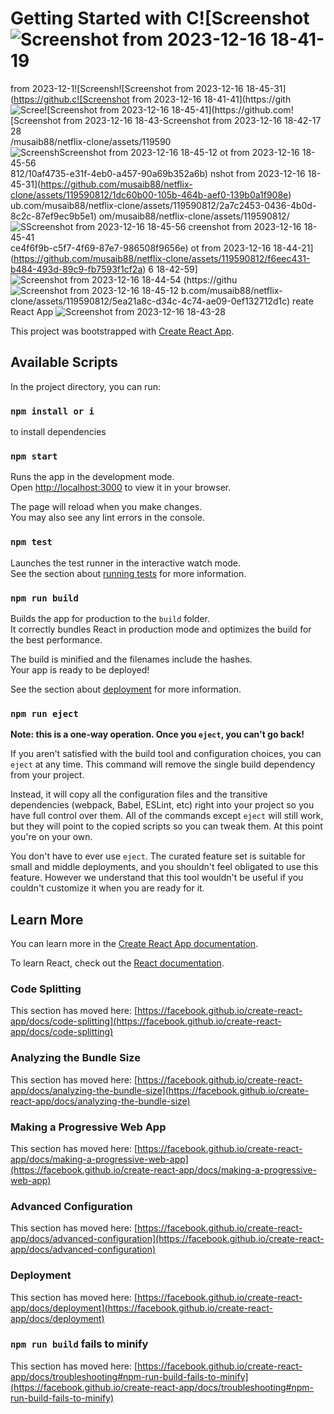 # Getting Started with C![Screenshot![Screenshot from 2023-12-16 18-41-19](https://github.com/musaib88/netflix-clone/assets/119590812/df9b5191-12e9-4150-995c-ba9a8b15b27f)
 from 2023-12-1![Screensh![Screenshot from 2023-12-16 18-45-31](https://github.c![Screenshot from 2023-12-16 18-41-41](https://gith![Scree![Screenshot from 2023-12-16 18-45-41](https://github.com![Screenshot from 2023-12-16 18-43-![Screenshot from 2023-12-16 18-42-17](https://github.com/musaib88/netflix-clone/assets/119590812/6a22da72-8d9b-4274-a078-8880c5cf149c)
28](https://github.com/musaib88/netflix-clone/assets/119590812/3d990cb4-30b9-4914-9930-39d92be1e53a)
/musaib88/netflix-clone/assets/119590![Screensh![Screenshot from 2023-12-16 18-45-12](https://github.com/musaib88/netflix-clone/assets/119590812/2075fb96-6fc3-425e-ba6e-6222b19bf4a3)
ot from 2023-12-16 18-45-56](https://github.com/musaib88/netflix-clone/assets/119590812/9b12b994-2b80-4446-ae1c-83a9b7f755fb)
812/10af4735-e31f-4eb0-a457-90a69b352a6b)
nshot from 2023-12-16 18-45-31](https://github.com/musaib88/netflix-clone/assets/119590812/1dc60b00-105b-464b-aef0-139b0a1f908e)
ub.com/musaib88/netflix-clone/assets/119590812/2a7c2453-0436-4b0d-8c2c-87ef9ec9b5e1)
om/musaib88/netflix-clone/assets/119590812/![S![Screenshot from 2023-12-16 18-45-56](https://github.com/musaib88/netflix-clone/assets/119590812/8e580d28-5df1-461c-99bf-1fa323db1916)
creenshot from 2023-12-16 18-45-41](https://github.com/musaib88/netflix-clone/assets/119590812/6a49c424-14da-4721-abf1-b50c9d74b947)
ce4f6f9b-c5f7-4f69-87e7-986508f9656e)
ot from 2023-12-16 18-44-21](https://github.com/musaib88/netflix-clone/assets/119590812/f6eec431-b484-493d-89c9-fb7593f1cf2a)
6 18-42-59]![Screenshot from 2023-12-16 18-44-54](https://github.com/musaib88/netflix-clone/assets/119590812/c6c2fa8d-8d42-49df-a70b-66499ee7118d)
(https://githu![Screenshot from 2023-12-16 18-45-12](https://github.com/musaib88/netflix-clone/assets/119590812/3a6daa4d-e5e9-4f2c-bf0c-7007c479a26d)
b.com/musaib88/netflix-clone/assets/119590812/5ea21a8c-d34c-4c74-ae09-0ef132712d1c)
reate React App
![Screenshot from 2023-12-16 18-43-28](https://github.com/musaib88/netflix-clone/assets/119590812/c44b8335-a186-445b-9df2-f436e2723d22)

This project was bootstrapped with [Create React App](https://github.com/facebook/create-react-app).

## Available Scripts

In the project directory, you can run:



### `npm install or i`  
to install dependencies

### `npm start`

Runs the app in the development mode.\
Open [http://localhost:3000](http://localhost:3000) to view it in your browser.

The page will reload when you make changes.\
You may also see any lint errors in the console.

### `npm test`

Launches the test runner in the interactive watch mode.\
See the section about [running tests](https://facebook.github.io/create-react-app/docs/running-tests) for more information.

### `npm run build`

Builds the app for production to the `build` folder.\
It correctly bundles React in production mode and optimizes the build for the best performance.

The build is minified and the filenames include the hashes.\
Your app is ready to be deployed!

See the section about [deployment](https://facebook.github.io/create-react-app/docs/deployment) for more information.

### `npm run eject`

**Note: this is a one-way operation. Once you `eject`, you can't go back!**

If you aren't satisfied with the build tool and configuration choices, you can `eject` at any time. This command will remove the single build dependency from your project.

Instead, it will copy all the configuration files and the transitive dependencies (webpack, Babel, ESLint, etc) right into your project so you have full control over them. All of the commands except `eject` will still work, but they will point to the copied scripts so you can tweak them. At this point you're on your own.

You don't have to ever use `eject`. The curated feature set is suitable for small and middle deployments, and you shouldn't feel obligated to use this feature. However we understand that this tool wouldn't be useful if you couldn't customize it when you are ready for it.

## Learn More

You can learn more in the [Create React App documentation](https://facebook.github.io/create-react-app/docs/getting-started).

To learn React, check out the [React documentation](https://reactjs.org/).

### Code Splitting

This section has moved here: [https://facebook.github.io/create-react-app/docs/code-splitting](https://facebook.github.io/create-react-app/docs/code-splitting)

### Analyzing the Bundle Size

This section has moved here: [https://facebook.github.io/create-react-app/docs/analyzing-the-bundle-size](https://facebook.github.io/create-react-app/docs/analyzing-the-bundle-size)

### Making a Progressive Web App

This section has moved here: [https://facebook.github.io/create-react-app/docs/making-a-progressive-web-app](https://facebook.github.io/create-react-app/docs/making-a-progressive-web-app)

### Advanced Configuration

This section has moved here: [https://facebook.github.io/create-react-app/docs/advanced-configuration](https://facebook.github.io/create-react-app/docs/advanced-configuration)

### Deployment

This section has moved here: [https://facebook.github.io/create-react-app/docs/deployment](https://facebook.github.io/create-react-app/docs/deployment)

### `npm run build` fails to minify

This section has moved here: [https://facebook.github.io/create-react-app/docs/troubleshooting#npm-run-build-fails-to-minify](https://facebook.github.io/create-react-app/docs/troubleshooting#npm-run-build-fails-to-minify)
